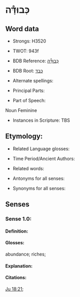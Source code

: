 # כְּבוּדָּ֯ה

<!-- Status: S2="NeedsEdits" -->
<!-- Lexica used for edits:   -->

## Word data

* Strongs: H3520

* TWOT: 943f

* BDB Reference: [כְּבוּדָּ֯ה](rc://en/bdb/dict/k.af.ag)

* BDB Root: [כבד](rc://en/bdb/dict/k.af.aa)

* Alternate spellings:

* Principal Parts:

* Part of Speech:

Noun Feminine

* Instances in Scripture: TBS

## Etymology:

* Related Language glosses:

* Time Period/Ancient Authors:

* Related words:

* Antonyms for all senses:

* Synonyms for all senses:

## Senses

### Sense 1.0:

#### Definition:

#### Glosses:

abundance; riches; 

#### Explanation:

#### Citations:

[Ju 18:21](rc://he/uhb/book/jdg/18/21); 

